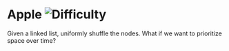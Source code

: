 # Apple ![Difficulty](https://img.shields.io/badge/-HARD-red)
	
Given a linked list, uniformly shuffle the nodes. What if we want to prioritize space over time?
	
